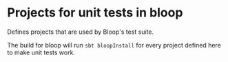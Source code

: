 # Projects for unit tests in bloop

Defines projects that are used by Bloop's test suite.

The build for bloop will run `sbt bloopInstall` for every project defined here
to make unit tests work.
